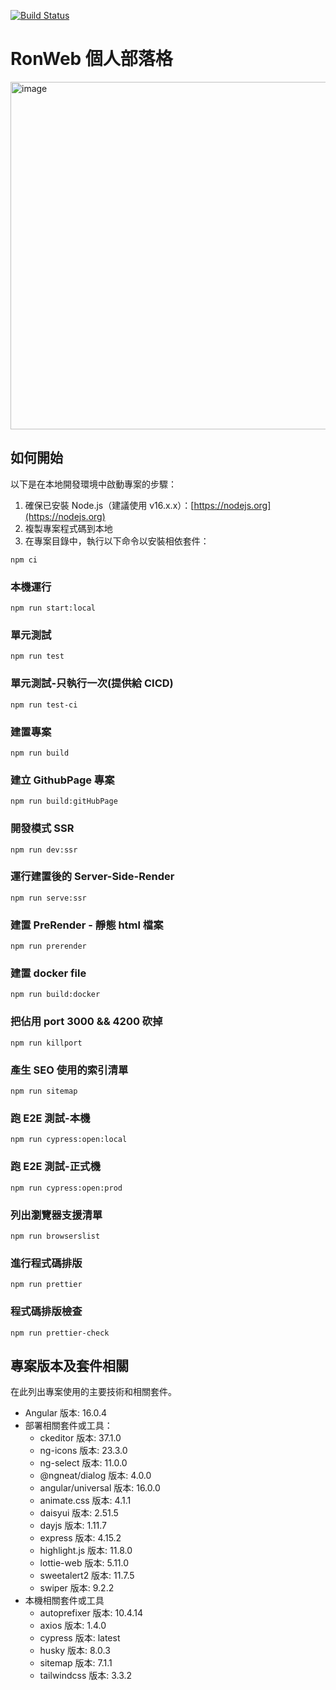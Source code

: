 [![Build Status](https://drone.ronwebs.com/api/badges/pzps94038/RonWeb/status.svg)](https://drone.ronwebs.com/pzps94038/RonWeb)

# RonWeb 個人部落格
<img width="556" alt="image" src="https://github.com/pzps94038/RonWeb/assets/80943379/f861afae-beac-40bf-841a-a446448d305a">

## 如何開始

以下是在本地開發環境中啟動專案的步驟：

1. 確保已安裝 Node.js（建議使用 v16.x.x）：[https://nodejs.org](https://nodejs.org)
2. 複製專案程式碼到本地
3. 在專案目錄中，執行以下命令以安裝相依套件：

```
npm ci
```

### 本機運行

```
npm run start:local
```

### 單元測試

```
npm run test
```

### 單元測試-只執行一次(提供給 CICD)

```
npm run test-ci
```

### 建置專案

```
npm run build
```

### 建立 GithubPage 專案

```
npm run build:gitHubPage
```

### 開發模式 SSR

```
npm run dev:ssr
```

### 運行建置後的 Server-Side-Render

```
npm run serve:ssr
```

### 建置 PreRender - 靜態 html 檔案

```
npm run prerender
```

### 建置 docker file

```
npm run build:docker
```

### 把佔用 port 3000 && 4200 砍掉

```
npm run killport
```

### 產生 SEO 使用的索引清單

```
npm run sitemap
```

### 跑 E2E 測試-本機

```
npm run cypress:open:local
```

### 跑 E2E 測試-正式機

```
npm run cypress:open:prod
```

### 列出瀏覽器支援清單

```
npm run browserslist
```

### 進行程式碼排版

```
npm run prettier
```

### 程式碼排版檢查

```
npm run prettier-check
```

## 專案版本及套件相關

在此列出專案使用的主要技術和相關套件。

- Angular 版本: 16.0.4
- 部署相關套件或工具：
  - ckeditor 版本: 37.1.0
  - ng-icons 版本: 23.3.0
  - ng-select 版本: 11.0.0
  - @ngneat/dialog 版本: 4.0.0
  - angular/universal 版本: 16.0.0
  - animate.css 版本: 4.1.1
  - daisyui 版本: 2.51.5
  - dayjs 版本: 1.11.7
  - express 版本: 4.15.2
  - highlight.js 版本: 11.8.0
  - lottie-web 版本: 5.11.0
  - sweetalert2 版本: 11.7.5
  - swiper 版本: 9.2.2
- 本機相關套件或工具
  - autoprefixer 版本: 10.4.14
  - axios 版本: 1.4.0
  - cypress 版本: latest
  - husky 版本: 8.0.3
  - sitemap 版本: 7.1.1
  - tailwindcss 版本: 3.3.2
